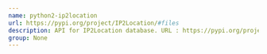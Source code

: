 ```yaml
---
name: python2-ip2location
url: https://pypi.org/project/IP2Location/#files
description: API for IP2Location database. URL : https://pypi.org/project/IP2Location/#files Groups : None
group: None
---
```

